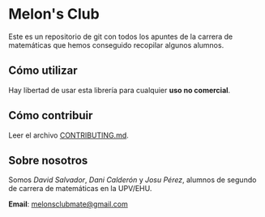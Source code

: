 # Melon's Club
Este es un repositorio de git con todos los apuntes de la carrera de matemáticas que hemos conseguido recopilar algunos alumnos.

## Cómo utilizar
Hay libertad de usar esta librería para cualquier __uso no comercial__.

## Cómo contribuir
Leer el archivo [CONTRIBUTING.md](https://github.com/CauchyNewton/carrera-mate-2/blob/master/CONTRIBUTING.md).

## Sobre nosotros
Somos _David Salvador_, _Dani Calderón_ y _Josu Pérez_, alumnos de segundo de carrera de matemáticas en la UPV/EHU.

__Email__: melonsclubmate@gmail.com
